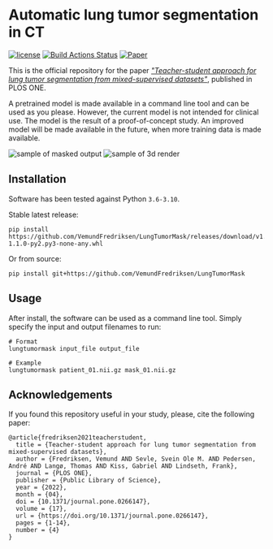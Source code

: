 # Automatic lung tumor segmentation in CT

[![license](https://img.shields.io/github/license/DAVFoundation/captain-n3m0.svg?style=flat-square)](https://github.com/DAVFoundation/captain-n3m0/blob/master/LICENSE)
[![Build Actions Status](https://github.com/VemundFredriksen/LungTumorMask/workflows/Build/badge.svg)](https://github.com/VemundFredriksen/LungTumorMask/actions)
[![Paper](https://zenodo.org/badge/DOI/10.1371/journal.pone.0266147.svg)](https://doi.org/10.1371/journal.pone.0266147)

This is the official repository for the paper [_"Teacher-student approach for lung tumor segmentation from mixed-supervised datasets"_](https://journals.plos.org/plosone/article?id=10.1371/journal.pone.0266147), published in PLOS ONE.

A pretrained model is made available in a command line tool and can be used as you please. However, the current model is not intended for clinical use. The model is the result of a proof-of-concept study. An improved model will be made available in the future, when more training data is made available.

![sample of masked output](https://github.com/VemundFredriksen/LungTumorMask/releases/download/0.0.1/sample_images.png "Sample output of two different tumors")
![sample of 3d render](https://github.com/VemundFredriksen/LungTumorMask/releases/download/0.0.1/sample_renders.png "3D render of two masked outputs")

## Installation

Software has been tested against Python `3.6-3.10`.

Stable latest release:
```
pip install https://github.com/VemundFredriksen/LungTumorMask/releases/download/v1.1.0/lungtumormask-1.1.0-py2.py3-none-any.whl
```

Or from source:
```
pip install git+https://github.com/VemundFredriksen/LungTumorMask
```

## Usage
After install, the software can be used as a command line tool. Simply specify the input and output filenames to run:
```
# Format
lungtumormask input_file output_file

# Example
lungtumormask patient_01.nii.gz mask_01.nii.gz
```

## Acknowledgements
If you found this repository useful in your study, please, cite the following paper:
```
@article{fredriksen2021teacherstudent,
  title = {Teacher-student approach for lung tumor segmentation from mixed-supervised datasets},
  author = {Fredriksen, Vemund AND Sevle, Svein Ole M. AND Pedersen, André AND Langø, Thomas AND Kiss, Gabriel AND Lindseth, Frank},
  journal = {PLOS ONE},
  publisher = {Public Library of Science},
  year = {2022},
  month = {04},
  doi = {10.1371/journal.pone.0266147},
  volume = {17},
  url = {https://doi.org/10.1371/journal.pone.0266147},
  pages = {1-14},
  number = {4}
}
```
